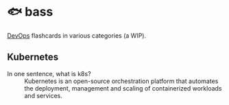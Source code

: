 # 🐟 bass
[DevOps](https://en.wikipedia.org/wiki/DevOps) flashcards in various categories (a WIP).

## Kubernetes

<dl>
 <dt>In one sentence, what is k8s?</dt>
 <dd>Kubernetes is an open-source orchestration platform that automates the deployment, management and scaling of containerized workloads and services.</dd>
</dl>
